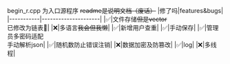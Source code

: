 
begin_r.cpp 为入口源程序 
~~readme是说明文档（废话）~~
|修了吗|features&bugs|
|-----------|---------------------|
|✅|文件存储~~但是vector~~<br> 已修改为链表🎊|
|❌|多语言~~我会但我懒~~|
|✅|新增用户查重|
|✅|手动保存|
|✅|管理员多密码适配<br>手动解析json|
|✅|随机数防止错误注销|
|❌|数据加密及防篡改|
|✅|log|
|❌|多线程|